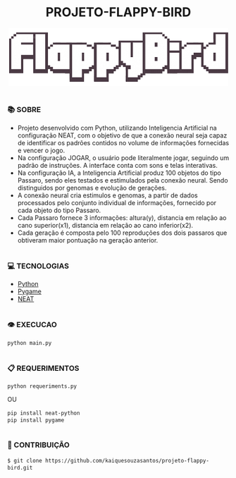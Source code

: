 <h1 align=center>PROJETO-FLAPPY-BIRD</h1>


<p align="center">
  <img src="imgs/logo_flappy.png" width="500">
</p>

#
### 📚 SOBRE

- Projeto desenvolvido com Python, utilizando Inteligencia Artificial na configuração NEAT, com o objetivo de que a conexão neural seja capaz de identificar os padrões contidos no volume de informações fornecidas e vencer o jogo. 
- Na configuração JOGAR, o usuário pode literalmente jogar, seguindo um padrão de instruções. A interface conta com sons e telas interativas.
- Na configuração IA, a Inteligencia Artificial produz 100 objetos do tipo Passaro, sendo eles testados e estimulados pela conexão neural. Sendo distinguidos por genomas e evolução de gerações.
- A conexão neural cria estimulos e genomas, a partir de dados processados pelo conjunto individual de informações, fornecido por cada objeto do tipo Passaro. 
- Cada Passaro fornece 3 informações: altura(y), distancia em relação ao cano superior(x1), distancia em relação ao cano inferior(x2).
- Cada geração é composta pelo 100 reproduções dos dois passaros que obtiveram maior pontuação na geração anterior.

#
### 💻 TECNOLOGIAS
- [Python](https://www.python.org)
- [Pygame](https://www.pygame.org)
- [NEAT](https://neat-python.readthedocs.io)

#
### 👁️ EXECUCAO

```
python main.py
```

#
### 📋 REQUERIMENTOS

```
python requeriments.py
```
OU

```
pip install neat-python
pip install pygame
```

#
### 🔗 CONTRIBUIÇÃO

```
$ git clone https://github.com/kaiquesouzasantos/projeto-flappy-bird.git 
```
